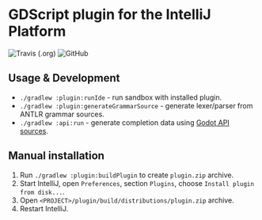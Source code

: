 # GDScript plugin for the IntelliJ Platform

![Travis (.org)](https://img.shields.io/travis/exigow/intellij-gdscript) ![GitHub](https://img.shields.io/github/license/exigow/intellij-gdscript)

## Usage & Development

* `./gradlew :plugin:runIde` - run sandbox with installed plugin.
* `./gradlew :plugin:generateGrammarSource` - generate lexer/parser from ANTLR grammar sources.
* `./gradlew :api:run` - generate completion data using [Godot API sources](https://github.com/godotengine/godot/tree/master/doc/classes).

## Manual installation

1. Run `./gradlew :plugin:buildPlugin` to create `plugin.zip` archive.
2. Start IntelliJ, open `Preferences`, section `Plugins`, choose `Install plugin from disk...`.
4. Open `<PROJECT>/plugin/build/distributions/plugin.zip` archive.
3. Restart IntelliJ.

